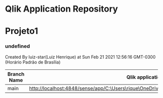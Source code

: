 # Qlik Application Repository 
# Projeto1
### undefined
Created By luiz-star(Luiz Henrique) at Sun Feb 21 2021 12:56:16 GMT-0300 (Horário Padrão de Brasília)

Branch Name|Qlik application
---|---
main|[http://localhost:4848/sense/app/C:\Users\rique\OneDrive\Documentos\Qlik\Sense\Apps\Projeto1.qvf](http://localhost:4848/sense/app/C:\Users\rique\OneDrive\Documentos\Qlik\Sense\Apps\Projeto1.qvf)